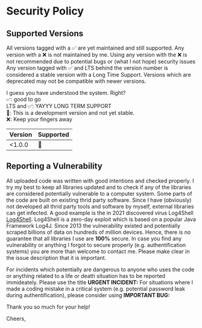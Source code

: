 # Security Policy

## Supported Versions

All versions tagged with a ✅ are yet maintained and still supported.
Any version with a :x: is not maintained by me. Using any version with the :x: is not recommended due to potential bugs or (what I not hope) security issues
Any version tagged with ✅ and LTS behind the version number is considered a stable version with a Long Time Support.
Versions which are deprecated may not be compatible with newer versions.

I guess you have understood the system. Right?\
✅: good to go\
LTS and  ✅: YAYYY LONG TERM SUPPORT\
🚧: This is a development version and not yet stable.\
:x:: Keep your fingers away




| Version | Supported          |
| ------- | ------------------ |
| <1.0.0 | 🚧|


## Reporting a Vulnerability

All uploaded code was written with good intentions and checked properly. I try my best to keep all libraries updated and to check if any of the libraries are considered potentially vulnerable to a computer system.
Some parts of the code are built on existing thrid party software. Since I have (obviously) not developed all thrid party tools and software by myself, external libraries can get infected. A good example is the in 2021 discovered virus Log4Shell [Log4Shell](https://en.wikipedia.org/wiki/Log4Shell). Log4Shell is a zero-day exploit which is based on a popular Java Framework Log4J. Since 2013 the vulnerability existed and potentially scraped billions of data on hundreds of million devices. 
Hence, there is no guarantee that all libraries I use are **100%** secure. In case you find any vulnerability or anything I forgot to secure properly (e.g. authentification systems) you are more than welcome to contact me. Please make clear in the issue description that it is important.

For incidents which potentially are dangerous to anyone who uses the code or anything related to a life or death situation has to be reported immideately. Please use the title **URGENT INCIDENT:** <description>
For situations where I made a coding mistake in a critical system (e.g. potential password leak during authentification), please consider using **IMPORTANT BUG:** <decription>


Thank you so much for your help!

Cheers,
